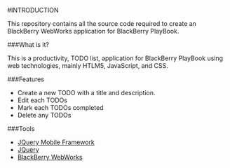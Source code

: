 #INTRODUCTION

This repository contains all the source code required to create an BlackBerry WebWorks application for BlackBerry PlayBook.

###What is it?

This is a productivity, TODO list, application for BlackBerry PlayBook using web technologies, mainly HTLM5, JavaScript, and CSS.

###Features
 * Create a new TODO with a title and description.
 * Edit each TODOs
 * Mark each TODOs completed
 * Delete any TODOs

###Tools
 * [JQuery Mobile Framework](http://jquerymobile.com/)
 * [JQuery](http://www.jquery.com)
 * [BlackBerry WebWorks](developer.blackberry.com/html5/)
